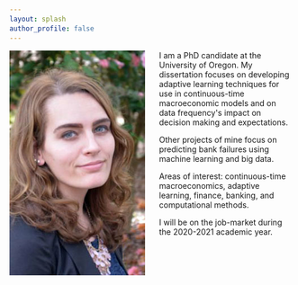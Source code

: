 ```yaml
---
layout: splash
author_profile: false
---
```

<img class="img-responsive" style="float: left;margin-right: 25px;" src="/images/Professional_HeadShot.jpg">

I am a PhD candidate at the University of Oregon. My dissertation focuses on developing adaptive learning techniques for use in continuous-time macroeconomic models and on data frequency's impact on decision making and expectations.

Other projects of mine focus on predicting bank failures using machine learning and big data. 

Areas of interest: continuous-time macroeconomics, adaptive learning, finance, banking, and computational methods.  

I will be on the job-market during the 2020-2021 academic year. 
